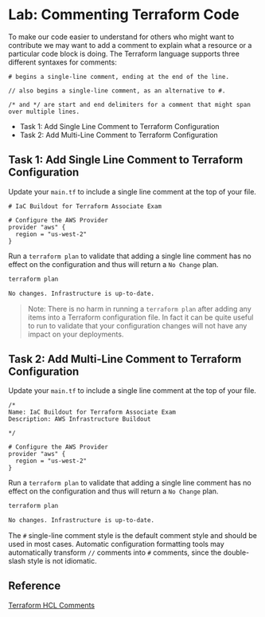# Lab: Commenting Terraform Code

To make our code easier to understand for others who might want to contribute we may want to add a comment to explain what a resource or a particular code block is doing. The Terraform language supports three different syntaxes for comments:

```hcl
# begins a single-line comment, ending at the end of the line.
```

```hcl
// also begins a single-line comment, as an alternative to #.
```

```hcl
/* and */ are start and end delimiters for a comment that might span over multiple lines.
```

- Task 1: Add Single Line Comment to Terraform Configuration
- Task 2: Add Multi-Line Comment to Terraform Configuration

## Task 1: Add Single Line Comment to Terraform Configuration

Update your `main.tf` to include a single line comment at the top of your file.

```hcl
# IaC Buildout for Terraform Associate Exam

# Configure the AWS Provider
provider "aws" {
  region = "us-west-2"
}
```

Run a `terraform plan` to validate that adding a single line comment has no effect on the configuration and thus will return a `No Change` plan.

```bash
terraform plan
```

```bash
No changes. Infrastructure is up-to-date.
```

> Note: There is no harm in running a `terraform plan` after adding any items into a Terraform configuration file. In fact it can be quite useful to run to validate that your configuration changes will not have any impact on your deployments.

## Task 2: Add Multi-Line Comment to Terraform Configuration

Update your `main.tf` to include a single line comment at the top of your file.

```hcl
/*
Name: IaC Buildout for Terraform Associate Exam
Description: AWS Infrastructure Buildout

*/

# Configure the AWS Provider
provider "aws" {
  region = "us-west-2"
}

```

Run a `terraform plan` to validate that adding a single line comment has no effect on the configuration and thus will return a `No Change` plan.

```bash
terraform plan
```

```bash
No changes. Infrastructure is up-to-date.
```

The `#` single-line comment style is the default comment style and should be used in most cases. Automatic configuration formatting tools may automatically transform `//` comments into `#` comments, since the double-slash style is not idiomatic.

## Reference

[Terraform HCL Comments](https://www.terraform.io/docs/language/syntax/configuration.html#comments)
